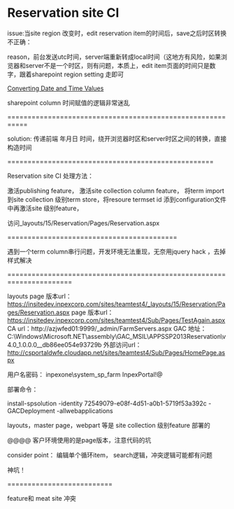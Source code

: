 # Reservation site CI

issue:当site region 改变时，edit reservation item的时间后，save之后时区转换不正确：

reason，前台发送utc时间，server端重新转成local时间（这地方有风险，如果浏览器和server不是一个时区，则有问题，本质上，edit item页面的时间只是数字，跟着sharepoint region setting 走即可

[Converting Date and Time Values](https://docs.microsoft.com/en-us/previous-versions/office/developer/sharepoint-2010/ms197282(v%3doffice.14))

sharepoint column 时间赋值的逻辑非常迷乱

===========================================================

solution: 传递前端 年月日 时间，绕开浏览器时区和server时区之间的转换，直接构造时间

===================================================

Reservation site CI 处理方法：

激活publishing feature， 激活site collection column feature， 将term import到site collection 级别term store，将resoure termset id 添到configuration文件中再激活site 级别feature，

访问_layouts/15/Reservation/Pages/Reservation.aspx

==========================================

遇到一个term column串行问题，开发环境无法重现，无奈用jquery hack ，去掉样式解决


======================================================================

layouts page 版本url：https://insitedev.inpexcorp.com/sites/teamtest4/_layouts/15/Reservation/Pages/Reservation.aspx
page 版本url：https://insitedev.inpexcorp.com/sites/teamtest4/Sub/Pages/TestAgain.aspx
CA url：http://azjwfed01:9999/_admin/FarmServers.aspx
GAC 地址：C:\Windows\Microsoft.NET\assembly\GAC_MSIL\APPSSP2013Reservation\v4.0_1.0.0.0__db86ee054e93729b
外部访问url： http://csportaldwfe.cloudapp.net/sites/teamtest4/Sub/Pages/HomePage.aspx

用户名密码：
inpexone\system_sp_farm
InpexPortal!@

部署命令：

install-spsolution -identity 72549079-e08f-4d51-a0b1-5719f53a392c -GACDeployment -allwebapplications

layouts，master page，webpart 等是 site collection 级别feature 部署的

@@@@ 客户环境使用的是page版本，注意代码的坑

consider point： 编辑单个循环item， search逻辑，冲突逻辑可能都有问题

神坑！


==========================

feature和 meat site 冲突